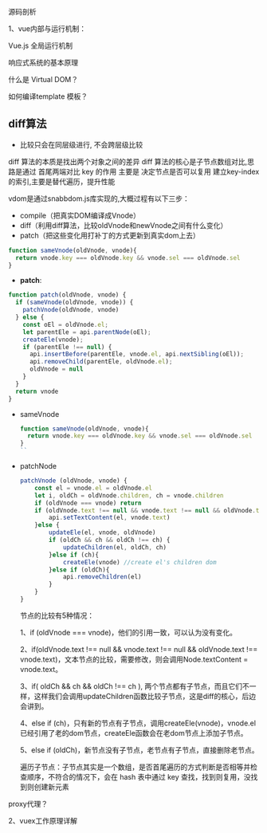  


源码剖析

1、vue内部与运行机制：

Vue.js 全局运行机制

响应式系统的基本原理

什么是 Virtual DOM？

如何编译template 模板？

## diff算法

* 比较只会在同层级进行, 不会跨层级比较

diff 算法的本质是找出两个对象之间的差异
diff 算法的核心是子节点数组对比,思路是通过 首尾两端对比
key 的作用 主要是
决定节点是否可以复用
建立key-index的索引,主要是替代遍历，提升性能

vdom是通过snabbdom.js库实现的,大概过程有以下三步：

* compile（把真实DOM编译成Vnode）
* diff（利用diff算法，比较oldVnode和newVnode之间有什么变化）
* patch（把这些变化用打补丁的方式更新到真实dom上去）

```js
function sameVnode(oldVnode, vnode){
  return vnode.key === oldVnode.key && vnode.sel === oldVnode.sel
}
```



* **patch**: 

```js
function patch(oldVnode, vnode) {
  if (sameVnode(oldVnode, vnode)) {
    patchVnode(oldVnode, vnode)
  } else {
    const oEl = oldVnode.el;
    let parentEle = api.parentNode(oEl);
    createEle(vnode);
    if (parentEle !== null) {
      api.insertBefore(parentEle, vnode.el, api.nextSibling(oEl));
      api.removeChild(parentEle, oldVnode.el);
      oldVnode = null
    }
  }
  return vnode
}
```

* sameVnode

  ```js
  function sameVnode(oldVnode, vnode){
    return vnode.key === oldVnode.key && vnode.sel === oldVnode.sel
  }
  ``

* patchNode

  ```js
  patchVnode (oldVnode, vnode) {
      const el = vnode.el = oldVnode.el
      let i, oldCh = oldVnode.children, ch = vnode.children
      if (oldVnode === vnode) return
      if (oldVnode.text !== null && vnode.text !== null && oldVnode.text !== vnode.text) {
          api.setTextContent(el, vnode.text)
      }else {
          updateEle(el, vnode, oldVnode)
          if (oldCh && ch && oldCh !== ch) {
              updateChildren(el, oldCh, ch)
          }else if (ch){
              createEle(vnode) //create el's children dom
          }else if (oldCh){
              api.removeChildren(el)
          }
      }
  }
  ```

  节点的比较有5种情况：

  1、if (oldVnode === vnode)，他们的引用一致，可以认为没有变化。

  2、if(oldVnode.text !== null && vnode.text !== null && oldVnode.text !== vnode.text)，文本节点的比较，需要修改，则会调用Node.textContent = vnode.text。

  3、if( oldCh && ch && oldCh !== ch ), 两个节点都有子节点，而且它们不一样，这样我们会调用updateChildren函数比较子节点，这是diff的核心，后边会讲到。

  4、else if (ch)，只有新的节点有子节点，调用createEle(vnode)，vnode.el已经引用了老的dom节点，createEle函数会在老dom节点上添加子节点。

  5、else if (oldCh)，新节点没有子节点，老节点有子节点，直接删除老节点。

  遍历子节点：子节点其实是一个数组，是否首尾遍历的方式判断是否相等并检查顺序，不符合的情况下，会在 hash 表中通过 key 查找，找到则复用，没找到则创建新元素

proxy代理？

2、vuex工作原理详解

